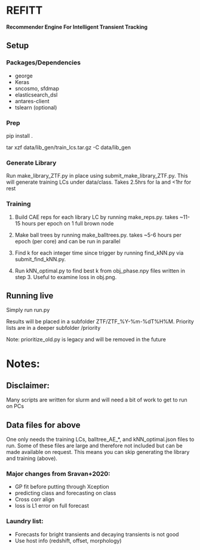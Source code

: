 # REFITT
**Recommender Engine For Intelligent Transient Tracking**

## Setup
### Packages/Dependencies
- george
- Keras
- sncosmo, sfdmap
- elasticsearch_dsl
- antares-client
- tslearn (optional)

### Prep
pip install .

tar xzf data/lib_gen/train_lcs.tar.gz -C data/lib_gen

### Generate Library
Run make_library_ZTF.py in place using submit_make_library_ZTF.py.
This will generate training LCs under data/class. Takes 2.5hrs for Ia and <1hr for rest

### Training
1. Build CAE reps for each library LC by running make_reps.py.
takes ~11-15 hours per epoch on 1 full brown node

2. Make ball trees by running make_balltrees.py.
takes ~5-6 hours per epoch (per core) and can be run in parallel

3. Find k for each integer time since trigger by running find_kNN.py via submit_find_kNN.py.

4. Run kNN_optimal.py to find best k from obj_phase.npy files written in step 3.
Useful to examine loss in obj.png.

## Running live
Simply run run.py

Results will be placed in a subfolder ZTF/ZTF_%Y-%m-%dT%H%M.
Priority lists are in a deeper subfolder /priority

Note: prioritize_old.py is legacy and will be removed in the future

# Notes:
## Disclaimer:
Many scripts are written for slurm and will need a bit of work to get to run on PCs

## Data files for above
One only needs the training LCs, balltree_AE_*, and kNN_optimal.json files to run.
Some of these files are large and therefore not included but can be made available on request.
This means you can skip generating the library and training (above).

### Major changes from Sravan+2020:
- GP fit before putting through Xception
- predicting class and forecasting on class
- Cross corr align
- loss is L1 error on full forecast

### Laundry list:
- Forecasts for bright transients and decaying transients is not good
- Use host info (redshift, offset, morphology)

